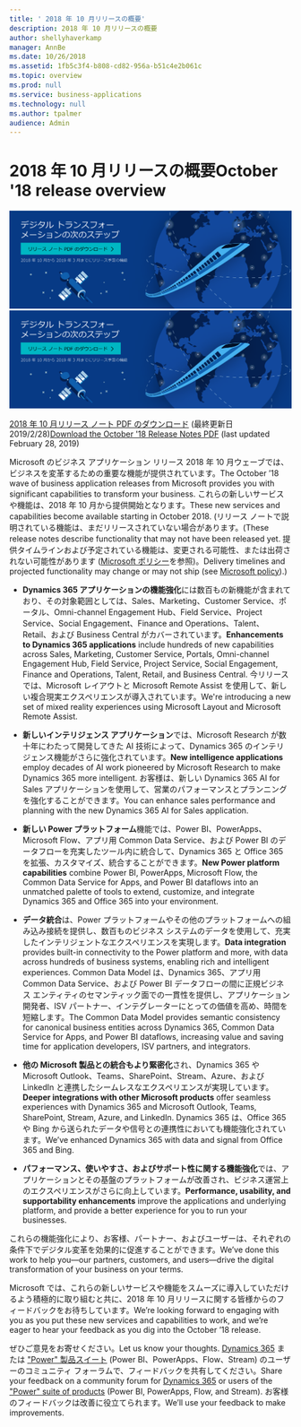 ```yaml
---
title: ' 2018 年 10 月リリースの概要'
description: 2018 年 10 月リリースの概要
author: shellyhaverkamp
manager: AnnBe
ms.date: 10/26/2018
ms.assetid: 1fb5c3f4-b808-cd82-956a-b51c4e2b061c
ms.topic: overview
ms.prod: null
ms.service: business-applications
ms.technology: null
ms.author: tpalmer
audience: Admin
---
```


# <a name="october-18-release-overview"></a><span data-ttu-id="6cb3e-103">2018 年 10 月リリースの概要</span><span class="sxs-lookup"><span data-stu-id="6cb3e-103">October '18 release overview</span></span>



<span data-ttu-id="6cb3e-104">[![背景イメージ 1](../media/Landing-page-image-october2018.png)](https://go.microsoft.com/fwlink/p/?linkid=2005971)</span><span class="sxs-lookup"><span data-stu-id="6cb3e-104">[![Backdrop image 1](../media/Landing-page-image-october2018.png)](https://go.microsoft.com/fwlink/p/?linkid=2005971)</span></span>

<span data-ttu-id="6cb3e-105">[2018 年 10 月リリース ノート PDF のダウンロード](https://go.microsoft.com/fwlink/p/?linkid=2005971) (最終更新日 2019/2/28)</span><span class="sxs-lookup"><span data-stu-id="6cb3e-105">[Download the October '18 Release Notes PDF](https://go.microsoft.com/fwlink/p/?linkid=2005971) (last updated February 28, 2019)</span></span>

<span data-ttu-id="6cb3e-106">Microsoft のビジネス アプリケーション リリース 2018 年 10 月ウェーブでは、ビジネスを変革するための重要な機能が提供されています。</span><span class="sxs-lookup"><span data-stu-id="6cb3e-106">The October ’18 wave of business application releases from Microsoft provides you with significant capabilities to transform your business.</span></span> <span data-ttu-id="6cb3e-107">これらの新しいサービスや機能は、2018 年 10 月から提供開始となります。</span><span class="sxs-lookup"><span data-stu-id="6cb3e-107">These new services and capabilities become available starting in October 2018.</span></span> <span data-ttu-id="6cb3e-108">(リリース ノートで説明されている機能は、まだリリースされていない場合があります。</span><span class="sxs-lookup"><span data-stu-id="6cb3e-108">(These release notes describe functionality that may not have been released yet.</span></span> <span data-ttu-id="6cb3e-109">提供タイムラインおよび予定されている機能は、変更される可能性、または出荷されない可能性があります ([Microsoft ポリシー](https://go.microsoft.com/fwlink/p/?linkid=2007332)を参照)。</span><span class="sxs-lookup"><span data-stu-id="6cb3e-109">Delivery timelines and projected functionality may change or may not ship (see [Microsoft policy](https://go.microsoft.com/fwlink/p/?linkid=2007332)).)</span></span>

- <span data-ttu-id="6cb3e-110">**Dynamics 365 アプリケーションの機能強化**には数百もの新機能が含まれており、その対象範囲としては、Sales、Marketing、Customer Service、ポータル、Omni-channel Engagement Hub、Field Service、Project Service、Social Engagement、Finance and Operations、Talent、Retail、および Business Central がカバーされています。</span><span class="sxs-lookup"><span data-stu-id="6cb3e-110">**Enhancements to Dynamics 365 applications** include hundreds of new capabilities across Sales, Marketing, Customer Service, Portals, Omni-channel Engagement Hub, Field Service, Project Service, Social Engagement, Finance and Operations, Talent, Retail, and Business Central.</span></span> <span data-ttu-id="6cb3e-111">今リリースでは、Microsoft レイアウトと Microsoft Remote Assist を使用して、新しい複合現実エクスペリエンスが導入されています。</span><span class="sxs-lookup"><span data-stu-id="6cb3e-111">We're introducing a new set of mixed reality experiences using Microsoft Layout and Microsoft Remote Assist.</span></span>

- <span data-ttu-id="6cb3e-112">**新しいインテリジェンス アプリケーション**では、Microsoft Research が数十年にわたって開発してきた AI 技術によって、Dynamics 365 のインテリジェンス機能がさらに強化されています。</span><span class="sxs-lookup"><span data-stu-id="6cb3e-112">**New intelligence applications** employ decades of AI work pioneered by Microsoft Research to make Dynamics 365 more intelligent.</span></span> <span data-ttu-id="6cb3e-113">お客様は、新しい Dynamics 365 AI for Sales アプリケーションを使用して、営業のパフォーマンスとプランニングを強化することができます。</span><span class="sxs-lookup"><span data-stu-id="6cb3e-113">You can enhance sales performance and planning with the new Dynamics 365 AI for Sales application.</span></span> 

- <span data-ttu-id="6cb3e-114">**新しい Power プラットフォーム**機能では、Power BI、PowerApps、Microsoft Flow、アプリ用 Common Data Service、および Power BI のデータフローを充実したツール内に統合して、Dynamics 365 と Office 365 を拡張、カスタマイズ、統合することができます。</span><span class="sxs-lookup"><span data-stu-id="6cb3e-114">**New Power platform capabilities** combine Power BI, PowerApps, Microsoft Flow, the Common Data Service for Apps, and Power BI dataflows into an unmatched palette of tools to extend, customize, and integrate Dynamics 365 and Office 365 into your environment.</span></span> 


- <span data-ttu-id="6cb3e-115">**データ統合**は、Power プラットフォームやその他のプラットフォームへの組み込み接続を提供し、数百ものビジネス システムのデータを使用して、充実したインテリジェントなエクスペリエンスを実現します。</span><span class="sxs-lookup"><span data-stu-id="6cb3e-115">**Data integration** provides built-in connectivity to the Power platform and more, with data across hundreds of business systems, enabling rich and intelligent experiences.</span></span> <span data-ttu-id="6cb3e-116">Common Data Model は、Dynamics 365、アプリ用 Common Data Service、および Power BI データフローの間に正規ビジネス エンティティのセマンティック面での一貫性を提供し、アプリケーション開発者、ISV パートナー、インテグレーターにとっての価値を高め、時間を短縮します。</span><span class="sxs-lookup"><span data-stu-id="6cb3e-116">The Common Data Model provides semantic consistency for canonical business entities across Dynamics 365, Common Data Service for Apps, and Power BI dataflows, increasing value and saving time for application developers, ISV partners, and integrators.</span></span>

- <span data-ttu-id="6cb3e-117">**他の Microsoft 製品との統合もより緊密化**され、Dynamics 365 や Microsoft Outlook、Teams、SharePoint、Stream、Azure、および LinkedIn と連携したシームレスなエクスペリエンスが実現しています。</span><span class="sxs-lookup"><span data-stu-id="6cb3e-117">**Deeper integrations with other Microsoft products** offer seamless experiences with Dynamics 365 and Microsoft Outlook, Teams, SharePoint, Stream, Azure, and LinkedIn.</span></span> <span data-ttu-id="6cb3e-118">Dynamics 365 は、Office 365 や Bing から送られたデータや信号との連携性においても機能強化されています。</span><span class="sxs-lookup"><span data-stu-id="6cb3e-118">We’ve enhanced Dynamics 365 with data and signal from Office 365 and Bing.</span></span>

- <span data-ttu-id="6cb3e-119">**パフォーマンス、使いやすさ、およびサポート性に関する機能強化**では、アプリケーションとその基盤のプラットフォームが改善され、ビジネス運営上のエクスペリエンスがさらに向上しています。</span><span class="sxs-lookup"><span data-stu-id="6cb3e-119">**Performance, usability, and supportability enhancements** improve the applications and underlying platform, and provide a better experience for you to run your businesses.</span></span>

<span data-ttu-id="6cb3e-120">これらの機能強化により、お客様、パートナー、およびユーザーは、それぞれの条件下でデジタル変革を効果的に促進することができます。</span><span class="sxs-lookup"><span data-stu-id="6cb3e-120">We’ve done this work to help you—our partners, customers, and users—drive the digital transformation of your business on your terms.</span></span>

<span data-ttu-id="6cb3e-121">Microsoft では、これらの新しいサービスや機能をスムーズに導入していただけるよう積極的に取り組むと共に、2018 年 10 月リリースに関する皆様からのフィードバックをお待ちしています。</span><span class="sxs-lookup"><span data-stu-id="6cb3e-121">We’re looking forward to engaging with you as you put these new services and capabilities to work, and we’re eager to hear your feedback as you dig into the October ’18 release.</span></span>

<span data-ttu-id="6cb3e-122">ぜひご意見をお寄せください。</span><span class="sxs-lookup"><span data-stu-id="6cb3e-122">Let us know your thoughts.</span></span> <span data-ttu-id="6cb3e-123">[Dynamics 365](https://community.dynamics.com) または ["Power" 製品スイート](https://powerusers.microsoft.com/) (Power BI、PowerApps、Flow、Stream) のユーザーのコミュニティ フォーラムで、フィードバックを共有してください。</span><span class="sxs-lookup"><span data-stu-id="6cb3e-123">Share your feedback on a community forum for [Dynamics 365](https://community.dynamics.com) or users of the ["Power" suite of products](https://powerusers.microsoft.com/) (Power BI, PowerApps, Flow, and Stream).</span></span> <span data-ttu-id="6cb3e-124">お客様のフィードバックは改善に役立てられます。</span><span class="sxs-lookup"><span data-stu-id="6cb3e-124">We’ll use your feedback to make improvements.</span></span>

